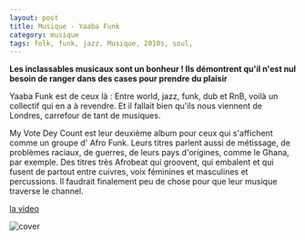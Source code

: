 ```yaml
---
layout: post
title: Musique - Yaaba Funk
category: musique
tags: folk, funk, jazz, Musique, 2010s, soul,
---
```

**Les inclassables musicaux sont un bonheur ! Ils démontrent qu'il n'est nul besoin de ranger dans des cases pour prendre du plaisir**

Yaaba Funk est de ceux là : Entre world, jazz, funk, dub et RnB, voilà un collectif qui en a à revendre. Et il fallait bien qu'ils nous viennent de Londres, carrefour de tant de musiques.

My Vote Dey Count est leur deuxième album pour ceux qui s'affichent comme un groupe d' Afro Funk. Leurs titres parlent aussi de métissage, de problèmes raciaux, de guerres, de leurs pays d'origines, comme le Ghana, par exemple. Des titres très Afrobeat qui groovent, qui embalent et qui fusent de partout entre cuivres, voix féminines et masculines et percussions. Il faudrait finalement peu de chose pour que leur musique traverse le channel.

[la video](https://www.youtube.com/watch?v=2ObdchV8-oo)

![cover](http://cheziceman.files.wordpress.com/2014/11/yaabafunk.jpg)

